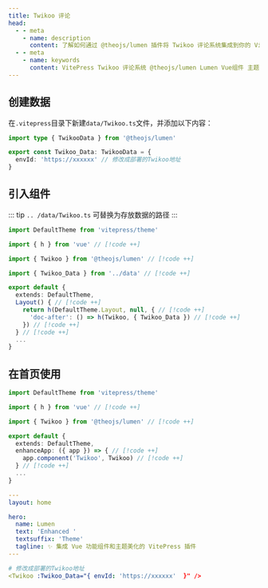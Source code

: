 ```yaml
---
title: Twikoo 评论
head:
  - - meta
    - name: description
      content: 了解如何通过 @theojs/lumen 插件将 Twikoo 评论系统集成到你的 VitePress 网站中。本指南包括数据配置、组件引入以及在文档页和首页启用评论功能的步骤，帮助你轻松为站点添加互动评论区。
  - - meta
    - name: keywords
      content: VitePress Twikoo 评论系统 @theojs/lumen Lumen Vue组件 主题插件 静态网站评论 博客评论 theojs VitePress插件 评论集成 互动评论
---
```


<Links
  :items="[
    {
      name: '如何部署请查看 Twikoo 文档',
      image: 'https://twikoo.js.org/twikoo-logo-home.png',
      desc: '一个简洁、安全、免费的静态网站评论系统。',
      link: 'https://twikoo.js.org/quick-start.html'
    }
  ]"
/>

## 创建数据

在`.vitepress`目录下新建`data/Twikoo.ts`文件，并添加以下内容：

```ts [.vitepress/data/Twikoo.ts]
import type { TwikooData } from '@theojs/lumen'

export const Twikoo_Data: TwikooData = {
  envId: 'https://xxxxxx' // 修改成部署的Twikoo地址
}
```

## 引入组件

::: tip
`.. /data/Twikoo.ts` 可替换为存放数据的路径
:::

```ts [.vitepress/theme/index.ts]
import DefaultTheme from 'vitepress/theme'

import { h } from 'vue' // [!code ++]

import { Twikoo } from '@theojs/lumen' // [!code ++]

import { Twikoo_Data } from '../data' // [!code ++]

export default {
  extends: DefaultTheme,
  Layout() { // [!code ++]
    return h(DefaultTheme.Layout, null, { // [!code ++]
      'doc-after': () => h(Twikoo, { Twikoo_Data }) // [!code ++]
    }) // [!code ++]
  } // [!code ++]
  ...
}
```

## 在首页使用

```ts [.vitepress/theme/index.ts]
import DefaultTheme from 'vitepress/theme'

import { h } from 'vue' // [!code ++]

import { Twikoo } from '@theojs/lumen' // [!code ++]

export default {
  extends: DefaultTheme,
  enhanceApp: ({ app }) => { // [!code ++]
    app.component('Twikoo', Twikoo) // [!code ++]
  } // [!code ++]
  ...
}
```

```yaml [.vitepress/index.md]
---
layout: home

hero:
  name: Lumen
  text: 'Enhanced '
  textsuffix: 'Theme'
  tagline: ✨ 集成 Vue 功能组件和主题美化的 VitePress 插件
---

# 修改成部署的Twikoo地址
<Twikoo :Twikoo_Data="{ envId: 'https://xxxxxx'  }" />
```
